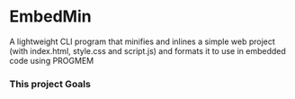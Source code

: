 # EmbedMin
A lightweight CLI program that minifies and inlines a simple web project (with index.html, style.css and script.js) and formats it to use in embedded code using PROGMEM

### This project Goals
